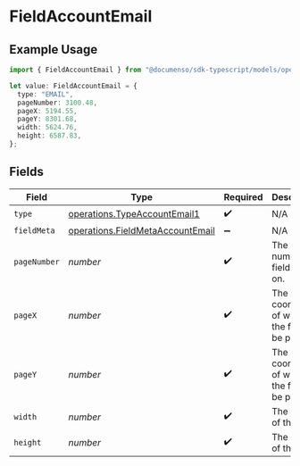 # FieldAccountEmail

## Example Usage

```typescript
import { FieldAccountEmail } from "@documenso/sdk-typescript/models/operations";

let value: FieldAccountEmail = {
  type: "EMAIL",
  pageNumber: 3100.48,
  pageX: 5194.55,
  pageY: 8301.68,
  width: 5624.76,
  height: 6587.83,
};
```

## Fields

| Field                                                                                | Type                                                                                 | Required                                                                             | Description                                                                          |
| ------------------------------------------------------------------------------------ | ------------------------------------------------------------------------------------ | ------------------------------------------------------------------------------------ | ------------------------------------------------------------------------------------ |
| `type`                                                                               | [operations.TypeAccountEmail1](../../models/operations/typeaccountemail1.md)         | :heavy_check_mark:                                                                   | N/A                                                                                  |
| `fieldMeta`                                                                          | [operations.FieldMetaAccountEmail](../../models/operations/fieldmetaaccountemail.md) | :heavy_minus_sign:                                                                   | N/A                                                                                  |
| `pageNumber`                                                                         | *number*                                                                             | :heavy_check_mark:                                                                   | The page number the field will be on.                                                |
| `pageX`                                                                              | *number*                                                                             | :heavy_check_mark:                                                                   | The X coordinate of where the field will be placed.                                  |
| `pageY`                                                                              | *number*                                                                             | :heavy_check_mark:                                                                   | The Y coordinate of where the field will be placed.                                  |
| `width`                                                                              | *number*                                                                             | :heavy_check_mark:                                                                   | The width of the field.                                                              |
| `height`                                                                             | *number*                                                                             | :heavy_check_mark:                                                                   | The height of the field.                                                             |